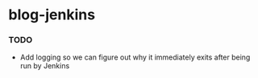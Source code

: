 # blog-jenkins

### TODO
* Add logging so we can figure out why it immediately exits after being run by Jenkins